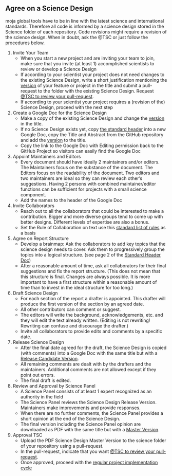 ## Agree on a Science Design  

moja global tools have to be in line with the latest science and international standards. Therefore all code is informed by a science design stored in the Science folder of each repository. Code revisions might require a revision of the science design. When in doubt, ask the @TSC or just follow the procedures below.

1. Invite Your Team
    * When you start a new project and are inviting your team to join, make sure that you invite (at least 1) accomplished scientists to review or develop a Science Design
    * If according to your scientist your project does not need changes to the existing Science Design, write a short justification mentioning the [version](https://github.com/moja-global/.github/blob/master/Contributing/How-to-Assign-a-Version.md) of your feature or project in the title and submit a pull-request to the folder with the existing Science Design. Request [@TSC to review your pull-request](https://help.github.com/en/articles/requesting-a-pull-request-review).  
    * If according to your scientist your project requires a (revision of the) Science Design, proceed with the next step
1. Create a Google Doc for the Science Design
    * Make a copy of the existing Science Design and change the [version](https://github.com/moja-global/.github/blob/master/Contributing/How-to-Assign-a-Version.md) in the title.  
    * If no Science Design exists yet, copy [the standard header](https://docs.google.com/document/d/1feo9G91bbjth9RZ4606Rag4tAdRxuYpfnlWecs-gbbY/edit?usp=sharing) into a new Google Doc, copy the Title and Abstract from the GitHub repository and add the [version](https://github.com/moja-global/.github/blob/master/Contributing/How-to-Assign-a-Version.md) to the title.
    * Copy the link to the Google Doc with Editing permission back to the GitHub Project so visitors can easily find the Google Doc
1. Appoint Maintainers and Editors
    * Every document should have ideally 2 maintainers and/or editors. The Maintainers focus on the substance of the document. The Editors focus on the readability of the document. Two editors and two maintainers are ideal so they can review each other’s suggestions. Having 2 persons with combined maintainer/editor functions can be sufficient for projects with a small science component.
    * Add the names to the header of the Google Doc
1. Invite Collaborators
    * Reach out to all the collaborators that could be interested to make a contribution. Bigger and more diverse groups tend to come up with better designs. Different levels of expertise are also a bonus.  
    * Set the Rule of Collaboration on text use this [standard list of rules](https://github.com/moja-global/.github/blob/master/Governance/Standard-Rules-for-Collab-on-Text.md) as a basis
1. Agree on Report Structure
    * Develop a brainmap: Ask the collaborators to add key topics that the science design needs to cover. Ask them to progressively group the topics into a logical structure. (see page 2 of the [Standard Header Doc](https://docs.google.com/document/d/1feo9G91bbjth9RZ4606Rag4tAdRxuYpfnlWecs-gbbY/edit?usp=sharing))
    * After a reasonable amount of time, ask all collaborators for their final suggestions and fix the report structure. (This does not mean that this structure is final. Changes are always possible. It is more important to have a first structure within a reasonable amount of time than to invest in the ideal structure for too long.)
1. Draft Science Design
    * For each section of the report a drafter is appointed. This drafter will produce the first version of the section by an agreed date. 
    * All other contributors can comment or suggest.
    * The editors will write the background, acknowledgements, etc. and they will edit the text already written. (Editing is not rewriting! Rewriting can confuse and discourage the drafter.)
    * Invite all collaborators to provide edits and comments by a specific date. 
1. Release Science Design
    * After the final date agreed for the draft, the Science Design is copied (with comments) into a Google Doc with the same title but with a [Release Candidate Version](https://github.com/moja-global/.github/blob/master/Contributing/How-to-Assign-a-Version.md).
    * All remaining comments are dealt with by the drafters and the maintainers. Additional comments are not allowed except if they point out errors.
    * The final draft is edited. 
1. Review and Approval by Science Panel
    * A Science Panel consists of at least 1 expert recognized as an authority in the field
    * The Science Panel reviews the Science Design Release Version. Maintainers make improvements and provide responses. 
    * When there are no further comments, the Science Panel provides a short opinion at the end of the Science Design.
    * The final version including the Science Panel opinion are downloaded as PDF with the same title but with a [Master Version](https://github.com/moja-global/.github/blob/master/Contributing/How-to-Assign-a-Version.md).
1. Approval TSC
    * Upload the PDF Science Design Master Version to the science folder of your repository using a pull-request. 
    * In the pull-request, indicate that you want [@TSC to review your pull-request](https://help.github.com/en/articles/requesting-a-pull-request-review).
    * Once approved, proceed with the [regular project implementation cycle](https://github.com/moja-global/.github/blob/master/Contributing/How-to-Implement-a-Project.md)
    
